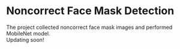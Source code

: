 # Noncorrect Face Mask Detection
The project collected noncorrect face mask images and performed MobileNet model.\
Updating soon!
